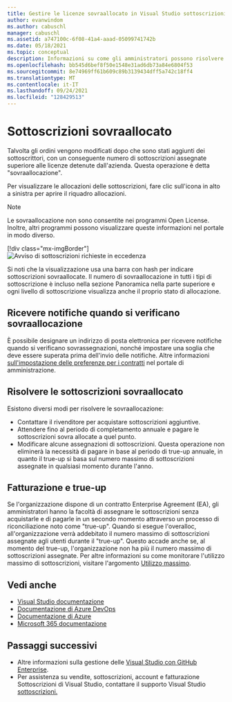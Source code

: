 ```yaml
---
title: Gestire le licenze sovraallocato in Visual Studio sottoscrizioni | Microsoft Docs
author: evanwindom
ms.author: cabuschl
manager: cabuschl
ms.assetid: a747100c-6f08-41a4-aaad-05099741742b
ms.date: 05/18/2021
ms.topic: conceptual
description: Informazioni su come gli amministratori possono risolvere le sottoscrizioni sovra allocate
ms.openlocfilehash: bb545d6bef8f50e1548e31ad6db73a84e6804f53
ms.sourcegitcommit: 8e74969ff61b609c89b3139434dff5a742c18ff4
ms.translationtype: MT
ms.contentlocale: it-IT
ms.lasthandoff: 09/24/2021
ms.locfileid: "128429513"
---
```

# <a name="over-allocated-subscriptions"></a>Sottoscrizioni sovraallocato
Talvolta gli ordini vengono modificati dopo che sono stati aggiunti dei sottoscrittori, con un conseguente numero di sottoscrizioni assegnate superiore alle licenze detenute dall'azienda. Questa operazione è detta "sovraallocazione".  

Per visualizzare le allocazioni delle sottoscrizioni, fare clic sull'icona in alto a sinistra per aprire il riquadro allocazioni.  

> [!NOTE]
> Le sovraallocazione non sono consentite nei programmi Open License.  Inoltre, altri programmi possono visualizzare queste informazioni nel portale in modo diverso.
>
> [!div class="mx-imgBorder"]
> ![Avviso di sottoscrizioni richieste in eccedenza](_img/over-claimed/over-claimed-alert.png "Il numero di sovraallocazione è elencato nella panoramica ed è rappresentato dalla barra con hash nel grafico per ogni tipo di sottoscrizione.")

Si noti che la visualizzazione usa una barra con hash per indicare sottoscrizioni sovraallocate.  Il numero di sovraallocazione in tutti i tipi di sottoscrizione è incluso nella sezione Panoramica nella parte superiore e ogni livello di sottoscrizione visualizza anche il proprio stato di allocazione.  

## <a name="receive-notifications-when-over-allocations-occur"></a>Ricevere notifiche quando si verificano sovraallocazione
È possibile designare un indirizzo di posta elettronica per ricevere notifiche quando si verificano sovrassegnazioni, nonché impostare una soglia che deve essere superata prima dell'invio delle notifiche.  Altre informazioni [sull'impostazione delle preferenze per i contratti](admin-preferences.md) nel portale di amministrazione.

## <a name="resolve-over-allocated-subscriptions"></a>Risolvere le sottoscrizioni sovraallocato
Esistono diversi modi per risolvere le sovraallocazione:
- Contattare il rivenditore per acquistare sottoscrizioni aggiuntive.
- Attendere fino al periodo di completamento annuale e pagare le sottoscrizioni sovra allocate a quel punto. 
- Modificare alcune assegnazioni di sottoscrizioni.  Questa operazione non eliminerà la necessità di pagare in base al periodo di true-up annuale, in quanto il true-up si basa sul numero massimo di sottoscrizioni assegnate in qualsiasi momento durante l'anno.

## <a name="billing-and-true-up"></a>Fatturazione e true-up
Se l'organizzazione dispone di un contratto Enterprise Agreement (EA), gli amministratori hanno la facoltà di assegnare le sottoscrizioni senza acquistarle e di pagarle in un secondo momento attraverso un processo di riconciliazione noto come "true-up".  Quando si esegue l'overalloc, all'organizzazione verrà addebitato il numero massimo di sottoscrizioni assegnate agli utenti durante il "true-up".  Questo accade anche se, al momento del true-up, l'organizzazione non ha più il numero massimo di sottoscrizioni assegnate.  Per altre informazioni su come monitorare l'utilizzo massimo di sottoscrizioni, visitare l'argomento [Utilizzo massimo](maximum-usage.md).


## <a name="see-also"></a>Vedi anche
- [Visual Studio documentazione](/visualstudio/)
- [Documentazione di Azure DevOps](/azure/devops/)
- [Documentazione di Azure](/azure/)
- [Microsoft 365 documentazione](/microsoft-365/)

## <a name="next-steps"></a>Passaggi successivi
- Altre informazioni sulla gestione delle [Visual Studio con GitHub Enterprise](assign-github.md).
- Per assistenza su vendite, sottoscrizioni, account e fatturazione Sottoscrizioni di Visual Studio, contattare il supporto Visual Studio [sottoscrizioni.](https://aka.ms/vsadminhelp)
